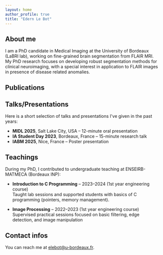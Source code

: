 ```yaml
---
layout: home
author_profile: true
title: "Edern Le Bot"
---
```


## About me 

I am a PhD candidate in Medical Imaging at the University of Bordeaux (LaBRI lab), working on fine-grained brain segmentation from FLAIR MRI.  
My PhD research focuses on developing robust segmentation methods for clinical neuroimaging, with a special interest in application to FLAIR images in presence of disease related anomalies.

## Publications 

<script src="https://bibbase.org/show?bib=https://raw.githubusercontent.com/elebot4/elebot4/main/publications.bib&jsonp=1&hidemenu=true&titleLinks=True"></script>

## Talks/Presentations

Here is a short selection of talks and presentations I've given in the past years:

- **MIDL 2025**, Salt Lake City, USA – 12-minute oral presentation  
- **IA Student Day 2023**, Bordeaux, France – 15-minute research talk  
- **IABM 2025**, Nice, France – Poster presentation

## Teachings 

During my PhD, I contributed to undergraduate teaching at ENSEIRB-MATMECA (Bordeaux INP):

- **Introduction to C Programming** – 2023–2024 (1st year engineering course)  
  Taught lab sessions and supported students with basics of C programming (pointers, memory management).

- **Image Processing** – 2022–2023 (1st year engineering course)  
  Supervised practical sessions focused on basic filtering, edge detection, and image manipulation

## Contact infos

You can reach me at [elebot@u-bordeaux.fr](mailto:elebot@u-bordeaux.fr).


<style>
.bibbase_paper,
.bibbase_group,
.bibbase_author,
.bibbase_title,
.bibbase_venue,
.bibbase_note,
.bibbase_year {
  font-family: inherit !important;
  font-size: inherit !important;
  line-height: inherit !important;
  color: inherit !important;
}
</style>
